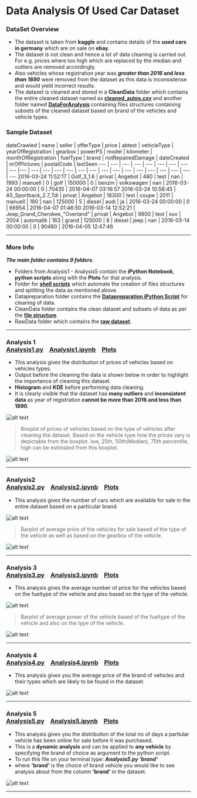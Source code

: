 # Data Analysis Of Used Car Dataset
### DataSet Overview
  + The dataset is taken from **kaggle** and contains details of the **used cars in germany** which are on sale on **ebay**.
  + The dataset is not clean and hence a lot of data cleaning is carried out. For e.g. prices where too high which are      replaced by the median and outliers are removed accordingly. 
  + Also vehicles whose registration year was **_greater than 2016_ and _less than 1890_** were removed from the dataset as this data is inconsistense and would yield incorrect results.
  + The dataset is cleaned and stored in a **CleanData** folder which contains the entire cleaned dataset named as **[cleaned_autos.csv](https://github.com/ajaymache/DataAnalysisUsingPython/tree/master/DAUP-Project/CleanData/CleanedDataSet)** and another folder named **[DataForAnalysis](https://github.com/ajaymache/DataAnalysisUsingPython/tree/master/DAUP-Project/CleanData/DataForAnalysis)** containing files structures containing subsets of the cleaned dataset based on brand of the vehicles and vehicle types.  
  
### Sample Dataset
dateCrawled | name | seller | offerType | price | abtest | vehicleType | yearOfRegistration | gearbox | powerPS | model | kilometer | monthOfRegistration | fuelType | brand | notRepairedDamage | dateCreated | nrOfPictures | postalCode | lastSeen 
--- | --- | --- | --- | --- | --- | --- | --- | --- |--- | --- | --- | --- | --- | --- | --- | --- | --- | --- | --- | --- | --- | --- | --- | ---
2016-03-24 11:52:17 | Golf_3_1.6 | privat | Angebot | 480 | test | nan | 1993 | manuell | 0 | golf | 150000 | 0 | benzin | volkswagen | nan | 2016-03-24 00:00:00 | 0 | 70435 | 2016-04-07 03:16:57
2016-03-24 10:58:45 | A5_Sportback_2.7_Tdi | privat | Angebot | 18300 | test | coupe | 2011 | manuell | 190 | nan | 125000 | 5 | diesel | audi | ja | 2016-03-24 00:00:00 | 0 | 66954 | 2016-04-07 01:46:50
2016-03-14 12:52:21 | Jeep_Grand_Cherokee_"Overland" | privat | Angebot | 9800 | test | suv | 2004 | automatik | 163 | grand | 125000 | 8 | diesel | jeep | nan | 2016-03-14 00:00:00 | 0 | 90480 | 2016-04-05 12:47:46
***
### More Info
__*The main folder contains 9 folders*__.

  + Folders from Analysis1 - Analysis5 contain the **iPython Notebook**, **python scripts** along with the **Plots** for that analysis.
  + Folder for **[shell scripts](https://github.com/ajaymache/DataAnalysisUsingPython/tree/master/DAUP-Project/ShellScripts)** which automate the creation of files structures and splitting the data as mentioned above.
  + Datapreparation folder contains the **[Datapreparation iPython Script](https://github.com/ajaymache/DataAnalysisUsingPython/blob/master/DAUP-Project/DataPreparation/DataPreparation.py)** for cleaning of data.
  + CleanData folder contains the clean dataset and subsets of data as per the **[file structure](https://github.com/ajaymache/DataAnalysisUsingPython/tree/master/DAUP-Project/CleanData/DataForAnalysis)**.
  + RawData folder which contains the **[raw dataset](https://github.com/ajaymache/DataAnalysisUsingPython/tree/master/DAUP-Project/RawData)**.  <br/>
 
***
### Analysis 1 &emsp;&emsp;&emsp;&emsp;&emsp;&emsp;&emsp;&emsp;&emsp;&emsp;&emsp;&emsp;&emsp;&emsp;&emsp;&emsp;&emsp;&emsp;&emsp;&emsp;&emsp;&emsp;[Analysis1.py](https://github.com/ajaymache/DataAnalysisUsingPython/blob/master/DAUP-Project/Analysis1/Analysis1.py)&emsp;[Analysis1.ipynb](https://github.com/ajaymache/DataAnalysisUsingPython/blob/master/DAUP-Project/Analysis1/Analysis1.ipynb)&emsp;[Plots](https://github.com/ajaymache/DataAnalysisUsingPython/tree/master/DAUP-Project/Analysis1/Plots)
+ This analysis gives the distribution of prices of vehicles based on vehicles types.
+ Output before the cleaning the data is shown below in order to highlight the importance of cleaning this dataset.
+ **Histogram** and **KDE** before performing data cleaning.
+ It is clearly visible that the dataset has **many outliers** and **inconsistent data** as year of registration **cannot be more than 2016 and less than 1890**.

![alt text](https://github.com/ajaymache/DataAnalysisUsingPython/blob/master/DAUP-Project/DataPreparation/Plots/vehicle-distribution.png "Logo Title Text 1")

> Boxplot of prices of vehicles based on the type of vehicles after cleaning the dataset. Based on the vehicle type how the prices vary is depictable from the boxplot. low, 25th, 50th(Median), 75th percentile, high can be estimated from this boxplot.

![alt text](https://github.com/ajaymache/DataAnalysisUsingPython/blob/master/DAUP-Project/Analysis1/Plots/price-vehicleType-boxplot.png "Logo Title Text 1")
***
### Analysis2 &emsp;&emsp;&emsp;&emsp;&emsp;&emsp;&emsp;&emsp;&emsp;&emsp;&emsp;&emsp;&emsp;&emsp;&emsp;&emsp;&emsp;&emsp;&emsp;&emsp;&emsp;&emsp;[Analysis2.py](https://github.com/ajaymache/DataAnalysisUsingPython/blob/master/DAUP-Project/Analysis2/Analysis2.py)&emsp;[Analysis2.ipynb](https://github.com/ajaymache/DataAnalysisUsingPython/blob/master/DAUP-Project/Analysis2/Analysis2.ipynb)&emsp;[Plots](https://github.com/ajaymache/DataAnalysisUsingPython/tree/master/DAUP-Project/Analysis2/Plots)

+ This analysis gives the number of cars which are available for sale in the entire dataset based on a particular brand. 

![alt text](https://github.com/ajaymache/DataAnalysisUsingPython/blob/master/DAUP-Project/Analysis2/Plots/brand-vehicleCount.png "Logo Title Text 1")

> Barplot of average price of the vehicles for sale based of the type of the vehicle as well as based on the gearbox of the vehicle.

![alt text](https://github.com/ajaymache/DataAnalysisUsingPython/blob/master/DAUP-Project/Analysis2/Plots/vehicletype-gearbox-price.png "Logo Title Text 1")
***
### Analysis 3 &emsp;&emsp;&emsp;&emsp;&emsp;&emsp;&emsp;&emsp;&emsp;&emsp;&emsp;&emsp;&emsp;&emsp;&emsp;&emsp;&emsp;&emsp;&emsp;&emsp;&emsp;&emsp;[Analysis3.py](https://github.com/ajaymache/DataAnalysisUsingPython/blob/master/DAUP-Project/Analysis3/Analysis3.py)&emsp;[Analysis3.ipynb](https://github.com/ajaymache/DataAnalysisUsingPython/blob/master/DAUP-Project/Analysis3/Analysis3.ipynb)&emsp;[Plots](https://github.com/ajaymache/DataAnalysisUsingPython/tree/master/DAUP-Project/Analysis3/Plots)

+ This analysis gives the average number of price for the vehicles based on the fueltype of the vehicle and also based on the type of the vehicle.

![alt text](https://github.com/ajaymache/DataAnalysisUsingPython/blob/master/DAUP-Project/Analysis3/Plots/fueltype-vehicleType-price.png "Logo Title Text 1")

> Barplot of average power of the vehicle based of the fueltype of the vehicle and also on the type of the vehicle.

![alt text](https://github.com/ajaymache/DataAnalysisUsingPython/blob/master/DAUP-Project/Analysis3/Plots/power-vehicleType-fuelType.png "Logo Title Text 1")
***
### Analysis 4 &emsp;&emsp;&emsp;&emsp;&emsp;&emsp;&emsp;&emsp;&emsp;&emsp;&emsp;&emsp;&emsp;&emsp;&emsp;&emsp;&emsp;&emsp;&emsp;&emsp;&emsp;&emsp;[Analysis4.py](https://github.com/ajaymache/DataAnalysisUsingPython/blob/master/DAUP-Project/Analysis4/Analysis4.py)&emsp;[Analysis4.ipynb](https://github.com/ajaymache/DataAnalysisUsingPython/blob/master/DAUP-Project/Analysis4/Analysis4.ipynb)&emsp;[Plots](https://github.com/ajaymache/DataAnalysisUsingPython/tree/master/DAUP-Project/Analysis4/Plots)

+ This analysis gives you the average price of the brand of vehicles and their types which are likely to be found in the dataset.

![alt text](https://github.com/ajaymache/DataAnalysisUsingPython/blob/master/DAUP-Project/Analysis4/Plots/heatmap-price-brand-vehicleType.png "Logo Title Text 1")
***
### Analysis 5 &emsp;&emsp;&emsp;&emsp;&emsp;&emsp;&emsp;&emsp;&emsp;&emsp;&emsp;&emsp;&emsp;&emsp;&emsp;&emsp;&emsp;&emsp;&emsp;&emsp;&emsp;&emsp;[Analysis5.py](https://github.com/ajaymache/DataAnalysisUsingPython/blob/master/DAUP-Project/Analysis5/Analysis5.py)&emsp;[Analysis5.ipynb](https://github.com/ajaymache/DataAnalysisUsingPython/blob/master/DAUP-Project/Analysis5/Analysis5.ipynb)&emsp;[Plots](https://github.com/ajaymache/DataAnalysisUsingPython/tree/master/DAUP-Project/Analysis5/Plots)

+ This analysis gives you the distribution of the total no of days a partiular vehicle has been online for sale before it was purchased. 
+ This is a **dynamic analysis** and can be applied to **any vehicle** by specifying the brand of choice as argument to the python script.
+ To run this file on your terminal type: __*Analysis5.py 'brand'*__  
+ where **'brand'** is the choice of brand vehicle you would like to see analysis about from the column **'brand'** in the dataset.

![alt text](https://github.com/ajaymache/DataAnalysisUsingPython/blob/master/DAUP-Project/Analysis5/Plots/vehicletype-NoOfDaysOnline.png "Logo Title Text 1")
***




